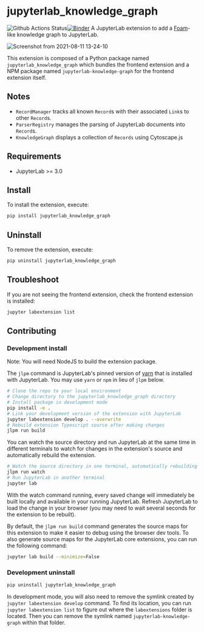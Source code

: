 # jupyterlab_knowledge_graph

![Github Actions Status](https://github.com/agoose77/jupyterlab-knowledge-graph/workflows/Build/badge.svg)[![Binder](https://mybinder.org/badge_logo.svg)](https://mybinder.org/v2/gh/agoose77/jupyterlab-knowledge-graph.git/main?urlpath=lab)
A JupyterLab extension to add a [Foam](https://github.com/foambubble/foam)-like knowledge graph to JupyterLab.

![Screenshot from 2021-08-11 13-24-10](https://user-images.githubusercontent.com/1248413/129027986-59ffacb4-5669-4cc9-a466-7eb33556febf.png)


This extension is composed of a Python package named `jupyterlab_knowledge_graph`
which bundles the frontend extension and a NPM package named `jupyterlab-knowledge-graph`
for the frontend extension itself.

## Notes
* `RecordManager` tracks all known `Record`s with their associated `Link`s to other `Record`s. 
* `ParserRegistry` manages the parsing of JupyterLab documents into `Record`s.
* `KnowledgeGraph` displays a collection of `Records` using Cytoscape.js


## Requirements

* JupyterLab >= 3.0

## Install

To install the extension, execute:

```bash
pip install jupyterlab_knowledge_graph
```

## Uninstall

To remove the extension, execute:

```bash
pip uninstall jupyterlab_knowledge_graph
```


## Troubleshoot

If you are not seeing
the frontend extension, check the frontend extension is installed:

```bash
jupyter labextension list
```


## Contributing

### Development install

Note: You will need NodeJS to build the extension package.

The `jlpm` command is JupyterLab's pinned version of
[yarn](https://yarnpkg.com/) that is installed with JupyterLab. You may use
`yarn` or `npm` in lieu of `jlpm` below.

```bash
# Clone the repo to your local environment
# Change directory to the jupyterlab_knowledge_graph directory
# Install package in development mode
pip install -e .
# Link your development version of the extension with JupyterLab
jupyter labextension develop . --overwrite
# Rebuild extension Typescript source after making changes
jlpm run build
```

You can watch the source directory and run JupyterLab at the same time in different terminals to watch for changes in the extension's source and automatically rebuild the extension.

```bash
# Watch the source directory in one terminal, automatically rebuilding when needed
jlpm run watch
# Run JupyterLab in another terminal
jupyter lab
```

With the watch command running, every saved change will immediately be built locally and available in your running JupyterLab. Refresh JupyterLab to load the change in your browser (you may need to wait several seconds for the extension to be rebuilt).

By default, the `jlpm run build` command generates the source maps for this extension to make it easier to debug using the browser dev tools. To also generate source maps for the JupyterLab core extensions, you can run the following command:

```bash
jupyter lab build --minimize=False
```

### Development uninstall

```bash
pip uninstall jupyterlab_knowledge_graph
```

In development mode, you will also need to remove the symlink created by `jupyter labextension develop`
command. To find its location, you can run `jupyter labextension list` to figure out where the `labextensions`
folder is located. Then you can remove the symlink named `jupyterlab-knowledge-graph` within that folder.
